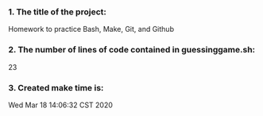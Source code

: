 ### 1. The title of the project: 
Homework to practice Bash, Make, Git, and Github
### 2. The number of lines of code contained in guessinggame.sh: 
23
### 3. Created make time is: 
Wed Mar 18 14:06:32 CST 2020
